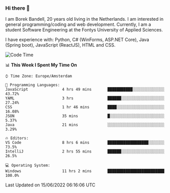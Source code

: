 ### Hi there 👋

I am Borek Bandell, 20 years old living in the Netherlands. I am interested in general programming/coding and web development. Currently, I am a student Software Engineering at the Fontys University of Applied Sciences.

I have experience with: Python, C# (WinForms, ASP.NET Core), Java (Spring boot), JavaScript (ReactJS), HTML and CSS.

<!--START_SECTION:waka-->
![Code Time](http://img.shields.io/badge/Code%20Time-184%20hrs%2038%20mins-blue)

📊 **This Week I Spent My Time On** 

```text
⌚︎ Time Zone: Europe/Amsterdam

💬 Programming Languages: 
JavaScript               4 hrs 49 mins       ███████████░░░░░░░░░░░░░░   43.72% 
YAML                     3 hrs               ██████░░░░░░░░░░░░░░░░░░░   27.24% 
CSS                      1 hr 46 mins        ████░░░░░░░░░░░░░░░░░░░░░   16.08% 
JSON                     35 mins             █░░░░░░░░░░░░░░░░░░░░░░░░   5.37% 
Java                     21 mins             ░░░░░░░░░░░░░░░░░░░░░░░░░   3.29%

🔥 Editors: 
VS Code                  8 hrs 6 mins        ██████████████████░░░░░░░   73.5% 
IntelliJ                 2 hrs 55 mins       ██████░░░░░░░░░░░░░░░░░░░   26.5%

💻 Operating System: 
Windows                  11 hrs 2 mins       █████████████████████████   100.0%

```


 Last Updated on 15/06/2022 06:16:06 UTC
<!--END_SECTION:waka-->

<!--**tcBorek2002/tcBorek2002** is a ✨ _special_ ✨ repository because its `README.md` (this file) appears on your GitHub profile.

Here are some ideas to get you started:

- 🔭 I’m currently working on ...
- 🌱 I’m currently learning ...
- 👯 I’m looking to collaborate on ...
- 🤔 I’m looking for help with ...
- 💬 Ask me about ...
- 📫 How to reach me: ...
- 😄 Pronouns: ...
- ⚡ Fun fact: ...
-->

